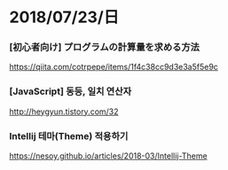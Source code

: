 # 2018/07/23/日
### [初心者向け] プログラムの計算量を求める方法
https://qiita.com/cotrpepe/items/1f4c38cc9d3e3a5f5e9c

### [JavaScript] 동등, 일치 연산자
http://heygyun.tistory.com/32

### Intellij 테마(Theme) 적용하기
https://nesoy.github.io/articles/2018-03/Intellij-Theme
